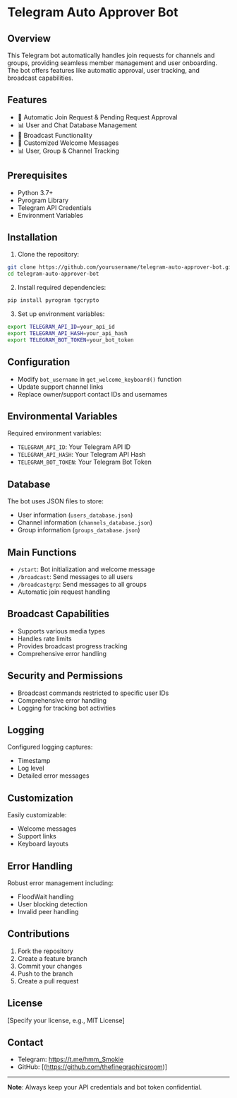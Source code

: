 # Telegram Auto Approver Bot

## Overview

This Telegram bot automatically handles join requests for channels and groups, providing seamless member management and user onboarding. The bot offers features like automatic approval, user tracking, and broadcast capabilities.

## Features

- 🤖 Automatic Join Request & Pending Request Approval
- 📊 User and Chat Database Management
- 📨 Broadcast Functionality
- 🎉 Customized Welcome Messages
- 📊 User, Group & Channel Tracking
  

## Prerequisites

- Python 3.7+
- Pyrogram Library
- Telegram API Credentials
- Environment Variables

## Installation

1. Clone the repository:
```bash
git clone https://github.com/yourusername/telegram-auto-approver-bot.git
cd telegram-auto-approver-bot
```

2. Install required dependencies:
```bash
pip install pyrogram tgcrypto
```

3. Set up environment variables:
```bash
export TELEGRAM_API_ID=your_api_id
export TELEGRAM_API_HASH=your_api_hash
export TELEGRAM_BOT_TOKEN=your_bot_token
```

## Configuration

- Modify `bot_username` in `get_welcome_keyboard()` function
- Update support channel links
- Replace owner/support contact IDs and usernames

## Environmental Variables

Required environment variables:
- `TELEGRAM_API_ID`: Your Telegram API ID
- `TELEGRAM_API_HASH`: Your Telegram API Hash
- `TELEGRAM_BOT_TOKEN`: Your Telegram Bot Token

## Database

The bot uses JSON files to store:
- User information (`users_database.json`)
- Channel information (`channels_database.json`)
- Group information (`groups_database.json`)

## Main Functions

- `/start`: Bot initialization and welcome message
- `/broadcast`: Send messages to all users
- `/broadcastgrp`: Send messages to all groups
- Automatic join request handling

## Broadcast Capabilities

- Supports various media types
- Handles rate limits
- Provides broadcast progress tracking
- Comprehensive error handling

## Security and Permissions

- Broadcast commands restricted to specific user IDs
- Comprehensive error handling
- Logging for tracking bot activities

## Logging

Configured logging captures:
- Timestamp
- Log level
- Detailed error messages

## Customization

Easily customizable:
- Welcome messages
- Support links
- Keyboard layouts

## Error Handling

Robust error management including:
- FloodWait handling
- User blocking detection
- Invalid peer handling

## Contributions

1. Fork the repository
2. Create a feature branch
3. Commit your changes
4. Push to the branch
5. Create a pull request

## License

[Specify your license, e.g., MIT License]

## Contact

- Telegram: https://t.me/hmm_Smokie
- GitHub: [(https://github.com/thefinegraphicsroom)]

---

**Note**: Always keep your API credentials and bot token confidential.

